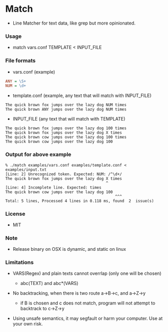 # Match
- Line Matcher for text data, like grep but more opinionated.

### Usage
- match vars.conf TEMPLATE < INPUT_FILE

### File formats
- vars.conf (example)
```ini
ANY = \S+
NUM = \d+
```
- template.conf (example, any text that will match with INPUT_FILE)
```
The quick brown fox jumps over the lazy dog NUM times
The quick brown ANY jumps over the lazy dog NUM times
```
- INPUT_FILE (any text that will match with TEMPLATE)
```
The quick brown fox jumps over the lazy dog 100 times
The quick brown fox jumps over the lazy dog X times
The quick brown cow jumps over the lazy dog 100 times
The quick brown cow jumps over the lazy dog 100
```

### Output for above example
```
% ./match examples/vars.conf examples/template.conf < examples/input.txt
[Line: 2] Unrecognized token. Expected: NUM: /^\d+/
The quick brown fox jumps over the lazy dog X times
                                            ^
[Line: 4] Incomplete line. Expected: times
The quick brown cow jumps over the lazy dog 100
                                                ^^^
Total: 5 lines, Processed 4 lines in 0.118 ms, found  2  issue(s)
```

### License
- MIT

### Note
- Release binary on OSX is dynamic, and static on linux

### Limitations
- VARS(Regex) and plain texts cannot overrlap (only one will be chosen)
  - abc(TEXT) and abc*(VARS)

- No backtracking, when there is two route a->B->c, and a->Z->y
    - if B is chosen and c does not match, program will not attempt to backtrack to c->Z->y

- Using unsafe semantics, it may segfault or harm your computer. Use at your own risk.
